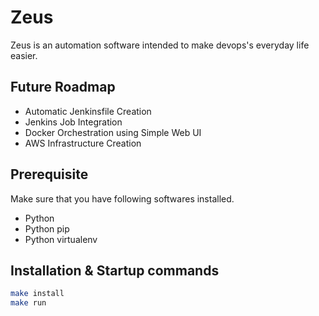 # Zeus
Zeus is an automation software intended to make devops's everyday life easier.

## Future Roadmap
- Automatic Jenkinsfile Creation
- Jenkins Job Integration
- Docker Orchestration using Simple Web UI
- AWS Infrastructure Creation

## Prerequisite
Make sure that you have following softwares installed.
- Python
- Python pip
- Python virtualenv

## Installation & Startup commands

```bash
make install
make run
```